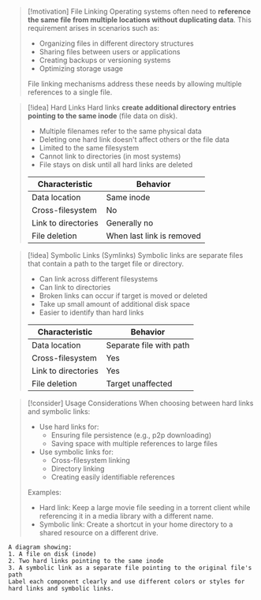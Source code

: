 > [!motivation] File Linking
> Operating systems often need to **reference the same file from multiple locations without duplicating data**. This requirement arises in scenarios such as:
> - Organizing files in different directory structures
> - Sharing files between users or applications
> - Creating backups or versioning systems
> - Optimizing storage usage
> 
> File linking mechanisms address these needs by allowing multiple references to a single file.

> [!idea] Hard Links
> Hard links **create additional directory entries pointing to the same inode** (file data on disk).
> - Multiple filenames refer to the same physical data
> - Deleting one hard link doesn't affect others or the file data
> - Limited to the same filesystem
> - Cannot link to directories (in most systems)
> - File stays on disk until all hard links are deleted
>
> | Characteristic | Behavior |
> |----------------|----------|
> | Data location  | Same inode |
> | Cross-filesystem | No |
> | Link to directories | Generally no |
> | File deletion | When last link is removed |

> [!idea] Symbolic Links (Symlinks)
> Symbolic links are separate files that contain a path to the target file or directory.
> - Can link across different filesystems
> - Can link to directories
> - Broken links can occur if target is moved or deleted
> - Take up small amount of additional disk space
> - Easier to identify than hard links
>
> | Characteristic | Behavior |
> |----------------|----------|
> | Data location  | Separate file with path |
> | Cross-filesystem | Yes |
> | Link to directories | Yes |
> | File deletion | Target unaffected |

> [!consider] Usage Considerations
> When choosing between hard links and symbolic links:
> - Use hard links for:
>   - Ensuring file persistence (e.g., p2p downloading)
>   - Saving space with multiple references to large files
> - Use symbolic links for:
>   - Cross-filesystem linking
>   - Directory linking
>   - Creating easily identifiable references
> 
> Examples:
> - Hard link: Keep a large movie file seeding in a torrent client while referencing it in a media library with a different name.
> - Symbolic link: Create a shortcut in your home directory to a shared resource on a different drive.

```image_goes_here
A diagram showing:
1. A file on disk (inode)
2. Two hard links pointing to the same inode
3. A symbolic link as a separate file pointing to the original file's path
Label each component clearly and use different colors or styles for hard links and symbolic links.
```